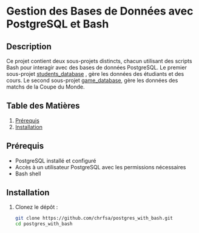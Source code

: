 # Gestion des Bases de Données avec PostgreSQL et Bash

## Description
Ce projet contient deux sous-projets distincts, chacun utilisant des scripts Bash pour interagir avec des bases de données PostgreSQL. Le premier sous-projet [students_database](./students_database) , gère les données des étudiants et des cours. Le second sous-projet [game_database](./game_database), gère les données des matchs de la Coupe du Monde.

## Table des Matières
1. [Prérequis](#prérequis)
2. [Installation](#installation)


## Prérequis
- PostgreSQL installé et configuré
- Accès à un utilisateur PostgreSQL avec les permissions nécessaires
- Bash shell

## Installation
1. Clonez le dépôt :
    ```bash
    git clone https://github.com/chrfsa/postgres_with_bash.git
    cd postgres_with_bash
    ```


